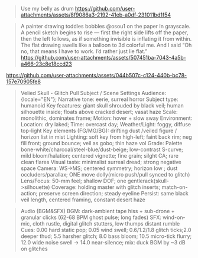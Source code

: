> Use my belly as drum
https://github.com/user-attachments/assets/8f9086a3-2192-41eb-a0df-231011bd1f54


> A painter drawing toddles bobbles @osou1 on the paper In grayscale. A pencil sketch begins to rise — first the right side lifts off the paper, then the left follows, as if something invisible is inflating it from within. The flat drawing swells like a balloon to 3d colorful me. And I said “Oh no, that means I have to work. I’d rather just lie flat.”
https://github.com/user-attachments/assets/507451ba-7043-4a5b-a466-23c8e18ccd23


https://github.com/user-attachments/assets/044b507c-c124-440b-bc78-157e70905fe8
> Velied Skull - Glitch Pull
Subject / Scene Settings
Audience: {locale="EN"};
Narrative tone: eerie, surreal horror
Subject type: humanoid
Key feaatures: giant skull shrouded by black veil; human silhouette inside; floats above cracked desert; vasat haze
Scale: monolithic, dominates frame; Motion: hover + slow sway
Environment:
Location: dry laked; Time: overcast day; Weather/Light: foggy, diffuse top-light
Key elements (FG/MG/BG): drifting dust /veiled figure / horizon list in mist
Lighting: soft key from high-left; faint back rim; neg fill front; ground bounce; veil as gobo; thin haze vol
Grade: Palette bone-white/charcoal/steel-blue/dust-beige; low-contrast S-curve; mild bloom/halation; centered vignette; fine grain; silght CA; rare clean flares
Visual taste: minimalist surreal dread; strong negative space
Camera: WS->MS; centered symmetry; horizon low ; dust occluders/parallax; ONE move dolly(micro push/pull synced to glitch)
Lens/Focus: 50-mm feel; shallow DOF; one gentlerack(skull->silhouette)
Coverage: holding master with glitch inserts; match-on-action; preserve screen direction; steady eyeline
Persist: same black veil length, centered framing, constant desert haze

> Audio (BGM&SFX)
BGM: dark-ambient tape hiss + sub-drone + granular clicks (62-68 BPM ghost pulse; long fades)
SFX: wind-on-mic, cloth rustle, digital glitch stutters, low thumps distant rumble
Cues: 0.00 hard static pop; 0.05 wind swell; 0.6/1.2/1.8 glitch ticks;2.0 deeper thud; 5.5 harsher glitch; 8.0 bass bloom; 10.5 micro-tick flurry; 12.0 wide noise swell -> 14.0 near-silence; mix: duck BGM by ~3 dB on glitches

